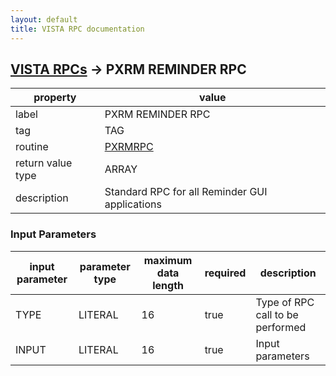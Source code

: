```yaml
---
layout: default
title: VISTA RPC documentation
---
```




## [VISTA RPCs](TableOfContent.md) &#8594; PXRM REMINDER RPC 

 property | value 
--- | --- 
 label | PXRM REMINDER RPC
 tag | TAG
 routine | [PXRMRPC](http://code.osehra.org/dox/Routine_PXRMRPC_source.html)
 return value type | ARRAY
 description | Standard RPC for all Reminder GUI applications

### Input Parameters

| input parameter | parameter type | maximum data length | required | description | 
| --- | --- | --- | --- | --- | 
| TYPE | LITERAL | 16 | true | Type of RPC call to be performed | 
| INPUT | LITERAL | 16 | true | Input parameters | 